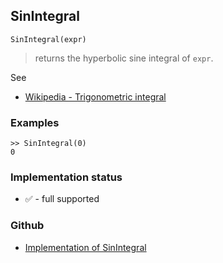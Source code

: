 ## SinIntegral

```
SinIntegral(expr)
```

> returns the hyperbolic sine integral of `expr`.
  
See
* [Wikipedia - Trigonometric integral](https://en.wikipedia.org/wiki/Trigonometric_integral)

### Examples

```
>> SinIntegral(0)
0 
```
 






### Implementation status

* &#x2705; - full supported

### Github

* [Implementation of SinIntegral](https://github.com/axkr/symja_android_library/blob/master/symja_android_library/matheclipse-core/src/main/java/org/matheclipse/core/builtin/HypergeometricFunctions.java#L1370) 
